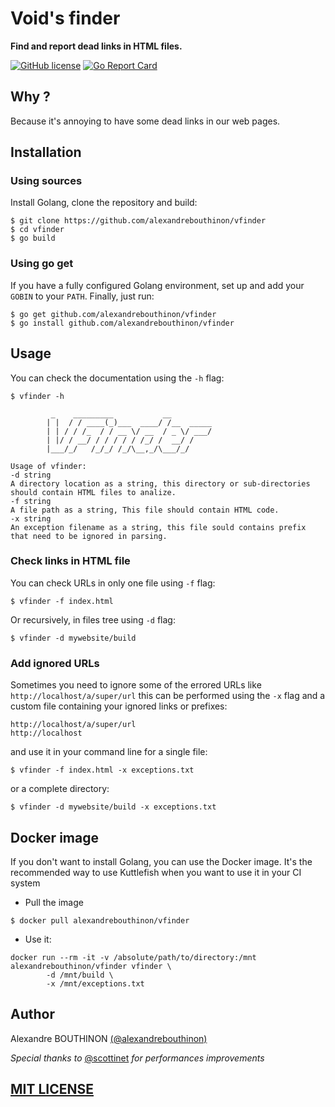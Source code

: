 # Void's finder

__Find and report dead links in HTML files.__

[![GitHub license](https://img.shields.io/github/license/alexandrebouthinon/vfinder.svg)](https://github.com/alexandrebouthinon/vfinder/blob/master/LICENSE)
[![Go Report Card](https://goreportcard.com/badge/github.com/alexandrebouthinon/vfinder)](https://goreportcard.com/report/github.com/alexandrebouthinon/vfinder)

## Why ?
Because it's annoying to have some dead links in our web pages.


## Installation

### Using sources

Install Golang, clone the repository and build:
```
$ git clone https://github.com/alexandrebouthinon/vfinder
$ cd vfinder
$ go build
```

### Using __go get__

If you have a fully configured Golang environment, set up and add your `GOBIN` to your `PATH`. Finally, just run:
```
$ go get github.com/alexandrebouthinon/vfinder
$ go install github.com/alexandrebouthinon/vfinder
```

## Usage

You can check the documentation using the `-h` flag:

```
$ vfinder -h

         _    _________           __
        | |  / / ____(_)___  ____/ /__  _____
        | | / / /_  / / __ \/ __  / _ \/ ___/
        | |/ / __/ / / / / / /_/ /  __/ /
        |___/_/   /_/_/ /_/\__,_/\___/_/

Usage of vfinder:
-d string
A directory location as a string, this directory or sub-directories should contain HTML files to analize.
-f string
A file path as a string, This file should contain HTML code.
-x string
An exception filename as a string, this file sould contains prefix that need to be ignored in parsing.

```

### Check links in HTML file

You can check URLs in only one file using `-f` flag:

```
$ vfinder -f index.html
```

Or recursively, in files tree using `-d` flag:

```
$ vfinder -d mywebsite/build
```

### Add ignored URLs

Sometimes you need to ignore some of the errored URLs like `http://localhost/a/super/url` this can be performed using the `-x` flag and a custom file containing your ignored links or prefixes:


```
http://localhost/a/super/url
http://localhost
```

and use it in your command line for a single file:

```
$ vfinder -f index.html -x exceptions.txt
```

or a complete directory:

```
$ vfinder -d mywebsite/build -x exceptions.txt
```

## Docker image

If you don't want to install Golang, you can use the Docker image.
It's the recommended way to use Kuttlefish when you want to use it in your CI system

* Pull the image
```
$ docker pull alexandrebouthinon/vfinder
```

* Use it:
```
docker run --rm -it -v /absolute/path/to/directory:/mnt alexandrebouthinon/vfinder vfinder \
        -d /mnt/build \
        -x /mnt/exceptions.txt

```

## Author

Alexandre BOUTHINON [(@alexandrebouthinon)](https://github.com/alexandrebouthinon)

_Special thanks to_ [@scottinet](https://github.com/scottinet) _for performances improvements_

##  [MIT LICENSE](https://github.com/alexandrebouthinon/vfinder/raw/master/LICENSE)
